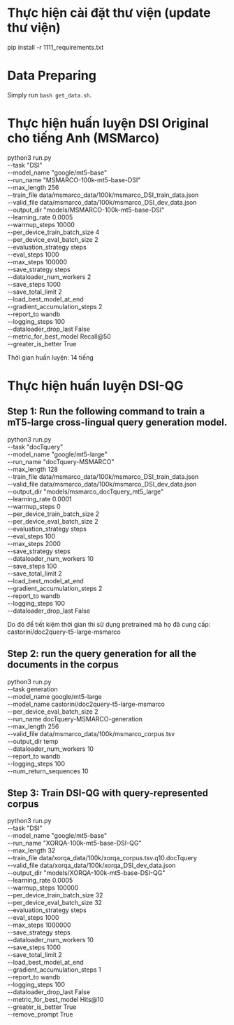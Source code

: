 # Thực hiện cài đặt thư viện (update thư viện)
pip install -r 1111_requirements.txt

# Data Preparing
Simply run `bash get_data.sh`. 

# Thực hiện huấn luyện DSI Original cho tiếng Anh (MSMarco)
python3 run.py \
        --task "DSI" \
        --model_name "google/mt5-base" \
        --run_name "MSMARCO-100k-mt5-base-DSI" \
        --max_length 256 \
        --train_file data/msmarco_data/100k/msmarco_DSI_train_data.json \
        --valid_file data/msmarco_data/100k/msmarco_DSI_dev_data.json \
        --output_dir "models/MSMARCO-100k-mt5-base-DSI" \
        --learning_rate 0.0005 \
        --warmup_steps 10000 \
        --per_device_train_batch_size 4 \
        --per_device_eval_batch_size 2 \
        --evaluation_strategy steps \
        --eval_steps 1000 \
        --max_steps 100000 \
        --save_strategy steps \
        --dataloader_num_workers 2 \
        --save_steps 1000 \
        --save_total_limit 2 \
        --load_best_model_at_end \
        --gradient_accumulation_steps 2 \
        --report_to wandb \
        --logging_steps 100 \
        --dataloader_drop_last False \
        --metric_for_best_model Recall@50 \
        --greater_is_better True

Thời gian huấn luyện: 14 tiếng 

# Thực hiện huấn luyện DSI-QG
## Step 1: Run the following command to train a mT5-large cross-lingual query generation model.

python3 run.py \
        --task "docTquery" \
        --model_name "google/mt5-large" \
        --run_name "docTquery-MSMARCO" \
        --max_length 128 \
        --train_file data/msmarco_data/100k/msmarco_DSI_train_data.json \
        --valid_file data/msmarco_data/100k/msmarco_DSI_dev_data.json \
        --output_dir "models/msmarco_docTquery_mt5_large" \
        --learning_rate 0.0001 \
        --warmup_steps 0 \
        --per_device_train_batch_size 2 \
        --per_device_eval_batch_size 2 \
        --evaluation_strategy steps \
        --eval_steps 100 \
        --max_steps 2000 \
        --save_strategy steps \
        --dataloader_num_workers 10 \
        --save_steps 100 \
        --save_total_limit 2 \
        --load_best_model_at_end \
        --gradient_accumulation_steps 2 \
        --report_to wandb \
        --logging_steps 100 \
        --dataloader_drop_last False

Do đó để tiết kiệm thời gian thì sử dụng pretrained mà họ đã cung cấp: castorini/doc2query-t5-large-msmarco

## Step 2: run the query generation for all the documents in the corpus

python3 run.py \
        --task generation \
        --model_name google/mt5-large \
        --model_name castorini/doc2query-t5-large-msmarco \
        --per_device_eval_batch_size 2 \
        --run_name docTquery-MSMARCO-generation \
        --max_length 256 \
        --valid_file data/msmarco_data/100k/msmarco_corpus.tsv \
        --output_dir temp \
        --dataloader_num_workers 10 \
        --report_to wandb \
        --logging_steps 100 \
        --num_return_sequences 10

## Step 3: Train DSI-QG with query-represented corpus
python3 run.py \
        --task "DSI" \
        --model_name "google/mt5-base" \
        --run_name "XORQA-100k-mt5-base-DSI-QG" \
        --max_length 32 \
        --train_file data/xorqa_data/100k/xorqa_corpus.tsv.q10.docTquery \
        --valid_file data/xorqa_data/100k/xorqa_DSI_dev_data.json \
        --output_dir "models/XORQA-100k-mt5-base-DSI-QG" \
        --learning_rate 0.0005 \
        --warmup_steps 100000 \
        --per_device_train_batch_size 32 \
        --per_device_eval_batch_size 32 \
        --evaluation_strategy steps \
        --eval_steps 1000 \
        --max_steps 1000000 \
        --save_strategy steps \
        --dataloader_num_workers 10 \
        --save_steps 1000 \
        --save_total_limit 2 \
        --load_best_model_at_end \
        --gradient_accumulation_steps 1 \
        --report_to wandb \
        --logging_steps 100 \
        --dataloader_drop_last False \
        --metric_for_best_model Hits@10 \
        --greater_is_better True \
        --remove_prompt True
